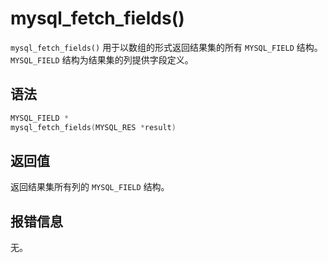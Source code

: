 mysql_fetch_fields() 
=========================================

`mysql_fetch_fields()` 用于以数组的形式返回结果集的所有 `MYSQL_FIELD` 结构。`MYSQL_FIELD` 结构为结果集的列提供字段定义。

语法 
-----------------------

```c
MYSQL_FIELD *
mysql_fetch_fields(MYSQL_RES *result)
```



返回值 
------------------------

返回结果集所有列的 `MYSQL_FIELD` 结构。

报错信息 
-------------------------

无。
